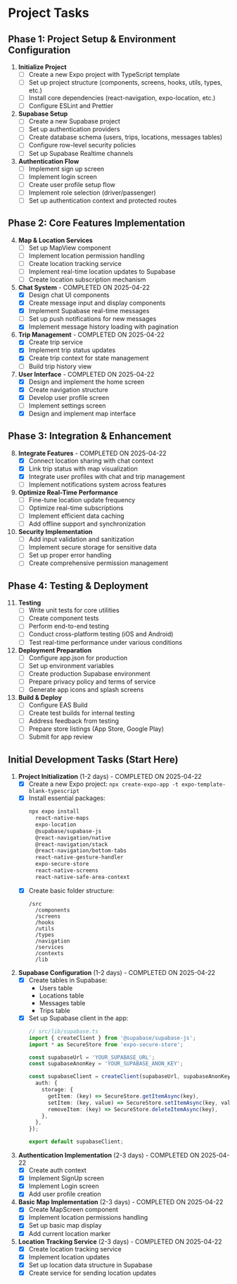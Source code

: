 # Project Tasks

## Phase 1: Project Setup & Environment Configuration

1. **Initialize Project**
   - [ ] Create a new Expo project with TypeScript template
   - [ ] Set up project structure (components, screens, hooks, utils, types, etc.)
   - [ ] Install core dependencies (react-navigation, expo-location, etc.)
   - [ ] Configure ESLint and Prettier

2. **Supabase Setup**
   - [ ] Create a new Supabase project
   - [ ] Set up authentication providers
   - [ ] Create database schema (users, trips, locations, messages tables)
   - [ ] Configure row-level security policies
   - [ ] Set up Supabase Realtime channels

3. **Authentication Flow**
   - [ ] Implement sign up screen
   - [ ] Implement login screen
   - [ ] Create user profile setup flow
   - [ ] Implement role selection (driver/passenger)
   - [ ] Set up authentication context and protected routes

## Phase 2: Core Features Implementation

4. **Map & Location Services**
   - [ ] Set up MapView component
   - [ ] Implement location permission handling
   - [ ] Create location tracking service
   - [ ] Implement real-time location updates to Supabase
   - [ ] Create location subscription mechanism

5. **Chat System** - COMPLETED ON 2025-04-22
   - [x] Design chat UI components
   - [x] Create message input and display components
   - [x] Implement Supabase real-time messages
   - [ ] Set up push notifications for new messages
   - [x] Implement message history loading with pagination

6. **Trip Management** - COMPLETED ON 2025-04-22
   - [x] Create trip service
   - [x] Implement trip status updates
   - [x] Create trip context for state management
   - [ ] Build trip history view

7. **User Interface** - COMPLETED ON 2025-04-22
   - [x] Design and implement the home screen
   - [x] Create navigation structure
   - [x] Develop user profile screen
   - [ ] Implement settings screen
   - [x] Design and implement map interface

## Phase 3: Integration & Enhancement

8. **Integrate Features** - COMPLETED ON 2025-04-22
   - [x] Connect location sharing with chat context
   - [x] Link trip status with map visualization
   - [x] Integrate user profiles with chat and trip management
   - [ ] Implement notifications system across features

9. **Optimize Real-Time Performance**
   - [ ] Fine-tune location update frequency
   - [ ] Optimize real-time subscriptions
   - [ ] Implement efficient data caching
   - [ ] Add offline support and synchronization

10. **Security Implementation**
    - [ ] Add input validation and sanitization
    - [ ] Implement secure storage for sensitive data
    - [ ] Set up proper error handling
    - [ ] Create comprehensive permission management

## Phase 4: Testing & Deployment

11. **Testing**
    - [ ] Write unit tests for core utilities
    - [ ] Create component tests
    - [ ] Perform end-to-end testing
    - [ ] Conduct cross-platform testing (iOS and Android)
    - [ ] Test real-time performance under various conditions

12. **Deployment Preparation**
    - [ ] Configure app.json for production
    - [ ] Set up environment variables
    - [ ] Create production Supabase environment
    - [ ] Prepare privacy policy and terms of service
    - [ ] Generate app icons and splash screens

13. **Build & Deploy**
    - [ ] Configure EAS Build
    - [ ] Create test builds for internal testing
    - [ ] Address feedback from testing
    - [ ] Prepare store listings (App Store, Google Play)
    - [ ] Submit for app review

## Initial Development Tasks (Start Here)

1. **Project Initialization** (1-2 days) - COMPLETED ON 2025-04-22
   - [x] Create a new Expo project: `npx create-expo-app -t expo-template-blank-typescript`
   - [x] Install essential packages:
     ```bash
     npx expo install 
       react-native-maps 
       expo-location 
       @supabase/supabase-js 
       @react-navigation/native 
       @react-navigation/stack 
       @react-navigation/bottom-tabs
       react-native-gesture-handler
       expo-secure-store
       react-native-screens 
       react-native-safe-area-context
     ```
   - [x] Create basic folder structure:
     ```
     /src
       /components
       /screens
       /hooks
       /utils
       /types
       /navigation
       /services
       /contexts
       /lib
     ```

2. **Supabase Configuration** (1-2 days) - COMPLETED ON 2025-04-22
   - [x] Create tables in Supabase:
     - Users table
     - Locations table
     - Messages table
     - Trips table
   - [x] Set up Supabase client in the app:
     ```typescript
     // src/lib/supabase.ts
     import { createClient } from '@supabase/supabase-js';
     import * as SecureStore from 'expo-secure-store';
     
     const supabaseUrl = 'YOUR_SUPABASE_URL';
     const supabaseAnonKey = 'YOUR_SUPABASE_ANON_KEY';
     
     const supabaseClient = createClient(supabaseUrl, supabaseAnonKey, {
       auth: {
         storage: {
           getItem: (key) => SecureStore.getItemAsync(key),
           setItem: (key, value) => SecureStore.setItemAsync(key, value),
           removeItem: (key) => SecureStore.deleteItemAsync(key),
         },
       },
     });
     
     export default supabaseClient;
     ```

3. **Authentication Implementation** (2-3 days) - COMPLETED ON 2025-04-22
   - [x] Create auth context
   - [x] Implement SignUp screen
   - [x] Implement Login screen
   - [x] Add user profile creation

4. **Basic Map Implementation** (2-3 days) - COMPLETED ON 2025-04-22
   - [x] Create MapScreen component
   - [x] Implement location permissions handling
   - [x] Set up basic map display
   - [x] Add current location marker

5. **Location Tracking Service** (2-3 days) - COMPLETED ON 2025-04-22
   - [x] Create location tracking service
   - [x] Implement location updates
   - [x] Set up location data structure in Supabase
   - [x] Create service for sending location updates
